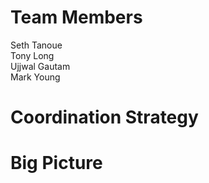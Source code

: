 
# Team Members

Seth Tanoue <br>
Tony Long <br>
Ujjwal Gautam <br>
Mark Young <br>

# Coordination Strategy

# Big Picture
